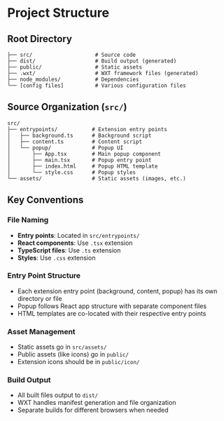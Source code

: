 # Project Structure

## Root Directory
```
├── src/                    # Source code
├── dist/                   # Build output (generated)
├── public/                 # Static assets
├── .wxt/                   # WXT framework files (generated)
├── node_modules/           # Dependencies
└── [config files]          # Various configuration files
```

## Source Organization (`src/`)
```
src/
├── entrypoints/           # Extension entry points
│   ├── background.ts      # Background script
│   ├── content.ts         # Content script
│   └── popup/             # Popup UI
│       ├── App.tsx        # Main popup component
│       ├── main.tsx       # Popup entry point
│       ├── index.html     # Popup HTML template
│       └── style.css      # Popup styles
└── assets/                # Static assets (images, etc.)
```

## Key Conventions

### File Naming
- **Entry points**: Located in `src/entrypoints/`
- **React components**: Use `.tsx` extension
- **TypeScript files**: Use `.ts` extension
- **Styles**: Use `.css` extension

### Entry Point Structure
- Each extension entry point (background, content, popup) has its own directory or file
- Popup follows React app structure with separate component files
- HTML templates are co-located with their respective entry points

### Asset Management
- Static assets go in `src/assets/`
- Public assets (like icons) go in `public/`
- Extension icons should be in `public/icon/`

### Build Output
- All built files output to `dist/`
- WXT handles manifest generation and file organization
- Separate builds for different browsers when needed